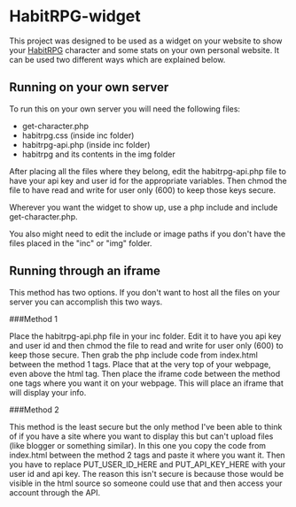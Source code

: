 HabitRPG-widget
======

This project was designed to be used as a widget on your website to show your [HabitRPG](https://habitrpg.com) character and some stats on your own personal website. It can be used two different ways which are explained below.

Running on your own server
------

To run this on your own server you will need the following files:

* get-character.php
* habitrpg.css (inside inc folder)
* habitrpg-api.php (inside inc folder)
* habitrpg and its contents in the img folder

After placing all the files where they belong, edit the habitrpg-api.php file to have your api key and user id for the appropriate variables. Then chmod the file to have read and write for user only (600) to keep those keys secure.

Wherever you want the widget to show up, use a php include and include get-character.php.

You also might need to edit the include or image paths if you don't have the files placed in the "inc" or "img" folder.

Running through an iframe
------

This method has two options. If you don't want to host all the files on your server you can accomplish this two ways.

###Method 1

Place the habitrpg-api.php file in your inc folder. Edit it to have you api key and user id and then chmod the file to read and write for user only (600) to keep those secure. Then grab the php include code from index.html between the method 1 tags. Place that at the very top of your webpage, even above the html tag. Then place the iframe code between the method one tags where you want it on your webpage. This will place an iframe that will display your info.

###Method 2

This method is the least secure but the only method I've been able to think of if you have a site where you want to display this but can't upload files (like blogger or something similar). In this one you copy the code from index.html between the method 2 tags and paste it where you want it. Then you have to replace PUT\_USER\_ID\_HERE and PUT\_API\_KEY\_HERE with your user id and api key. The reason this isn't secure is because those would be visible in the html source so someone could use that and then access your account through the API.